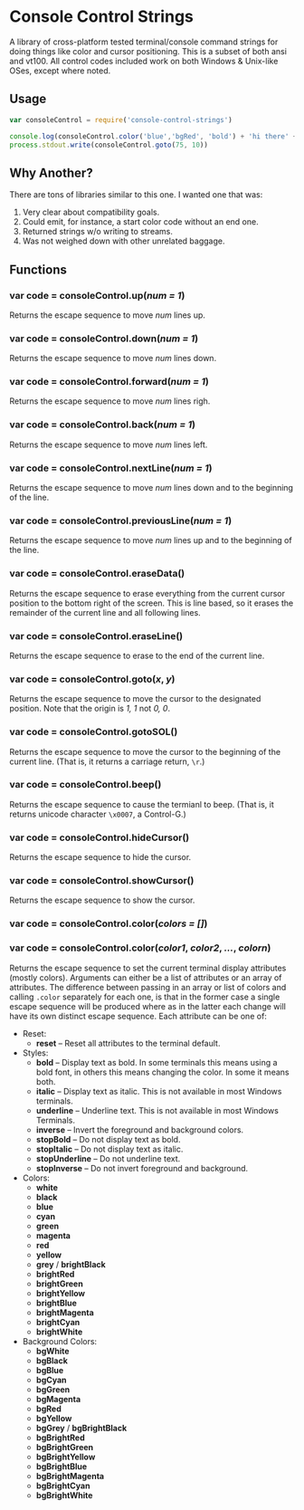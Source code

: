 # Console Control Strings

A library of cross-platform tested terminal/console command strings for doing things like color and cursor positioning.
This is a subset of both ansi and vt100. All control codes included work on both Windows & Unix-like OSes, except where
noted.

## Usage

```js
var consoleControl = require('console-control-strings')

console.log(consoleControl.color('blue','bgRed', 'bold') + 'hi there' + consoleControl.color('reset'))
process.stdout.write(consoleControl.goto(75, 10))
```

## Why Another?

There are tons of libraries similar to this one. I wanted one that was:

1. Very clear about compatibility goals.
2. Could emit, for instance, a start color code without an end one.
3. Returned strings w/o writing to streams.
4. Was not weighed down with other unrelated baggage.

## Functions

### var code = consoleControl.up(_num = 1_)

Returns the escape sequence to move _num_ lines up.

### var code = consoleControl.down(_num = 1_)

Returns the escape sequence to move _num_ lines down.

### var code = consoleControl.forward(_num = 1_)

Returns the escape sequence to move _num_ lines righ.

### var code = consoleControl.back(_num = 1_)

Returns the escape sequence to move _num_ lines left.

### var code = consoleControl.nextLine(_num = 1_)

Returns the escape sequence to move _num_ lines down and to the beginning of the line.

### var code = consoleControl.previousLine(_num = 1_)

Returns the escape sequence to move _num_ lines up and to the beginning of the line.

### var code = consoleControl.eraseData()

Returns the escape sequence to erase everything from the current cursor position to the bottom right of the screen. This
is line based, so it erases the remainder of the current line and all following lines.

### var code = consoleControl.eraseLine()

Returns the escape sequence to erase to the end of the current line.

### var code = consoleControl.goto(_x_, _y_)

Returns the escape sequence to move the cursor to the designated position. Note that the origin is _1, 1_ not _0, 0_.

### var code = consoleControl.gotoSOL()

Returns the escape sequence to move the cursor to the beginning of the current line. (That is, it returns a carriage
return, `\r`.)

### var code = consoleControl.beep()

Returns the escape sequence to cause the termianl to beep.  (That is, it returns unicode character `\x0007`, a
Control-G.)

### var code = consoleControl.hideCursor()

Returns the escape sequence to hide the cursor.

### var code = consoleControl.showCursor()

Returns the escape sequence to show the cursor.

### var code = consoleControl.color(_colors = []_)

### var code = consoleControl.color(_color1_, _color2_, _…_, _colorn_)

Returns the escape sequence to set the current terminal display attributes
(mostly colors). Arguments can either be a list of attributes or an array of attributes. The difference between passing
in an array or list of colors and calling `.color` separately for each one, is that in the former case a single escape
sequence will be produced where as in the latter each change will have its own distinct escape sequence. Each attribute
can be one of:

* Reset:
    * **reset** – Reset all attributes to the terminal default.
* Styles:
    * **bold** – Display text as bold. In some terminals this means using a bold font, in others this means changing the
      color. In some it means both.
    * **italic** – Display text as italic. This is not available in most Windows terminals.
    * **underline** – Underline text. This is not available in most Windows Terminals.
    * **inverse** – Invert the foreground and background colors.
    * **stopBold** – Do not display text as bold.
    * **stopItalic** – Do not display text as italic.
    * **stopUnderline** – Do not underline text.
    * **stopInverse** – Do not invert foreground and background.
* Colors:
    * **white**
    * **black**
    * **blue**
    * **cyan**
    * **green**
    * **magenta**
    * **red**
    * **yellow**
    * **grey** / **brightBlack**
    * **brightRed**
    * **brightGreen**
    * **brightYellow**
    * **brightBlue**
    * **brightMagenta**
    * **brightCyan**
    * **brightWhite**
* Background Colors:
    * **bgWhite**
    * **bgBlack**
    * **bgBlue**
    * **bgCyan**
    * **bgGreen**
    * **bgMagenta**
    * **bgRed**
    * **bgYellow**
    * **bgGrey** / **bgBrightBlack**
    * **bgBrightRed**
    * **bgBrightGreen**
    * **bgBrightYellow**
    * **bgBrightBlue**
    * **bgBrightMagenta**
    * **bgBrightCyan**
    * **bgBrightWhite**

